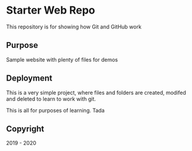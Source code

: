 # Starter Web Repo

This repository is for showing how Git and GitHub work

## Purpose

Sample website with plenty of files for demos

## Deployment

This is a very simple project, where files and folders are created, modifed and deleted to learn to work with git.

This is all for purposes of learning.
Tada
## Copyright
2019 - 2020
